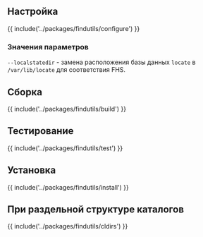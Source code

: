 <pkg :name="'findutils'" instsize showsbu2></pkg>

## Настройка

{{ include('../packages/findutils/configure') }}

### Значения параметров

`--localstatedir` - замена расположения базы данных `locate` в `/var/lib/locate` для соответствия FHS.

## Сборка

{{ include('../packages/findutils/build') }}

## Тестирование

{{ include('../packages/findutils/test') }}

## Установка

{{ include('../packages/findutils/install') }}

## При раздельной структуре каталогов

{{ include('../packages/findutils/cldirs') }}


